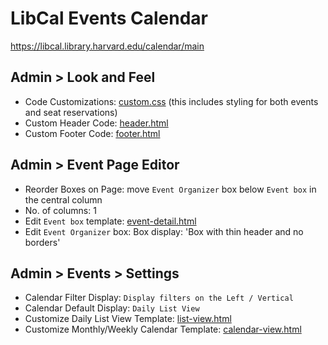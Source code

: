 # LibCal Events Calendar
https://libcal.library.harvard.edu/calendar/main

## Admin > Look and Feel
* Code Customizations: [custom.css](https://github.com/harvard-lts/hl-springshare/blob/main/LibCal/js-css/custom.css) (this includes styling for both events and seat reservations)
* Custom Header Code: [header.html](https://github.com/harvard-lts/hl-springshare/blob/main/LibCal/html/header.html)
* Custom Footer Code: [footer.html](https://github.com/harvard-lts/hl-springshare/blob/main/LibCal/html/footer.html)

## Admin > Event Page Editor
* Reorder Boxes on Page: move `Event Organizer` box below `Event box` in the central column
* No. of columns: 1
* Edit `Event box` template: [event-detail.html](https://github.com/harvard-lts/hl-springshare/blob/main/LibCal/html/event-detail.html)
* Edit `Event Organizer` box: Box display: 'Box with thin header and no borders'

## Admin > Events > Settings
* Calendar Filter Display: `Display filters on the Left / Vertical`
* Calendar Default Display: `Daily List View`
* Customize Daily List View Template: [list-view.html](https://github.com/harvard-lts/hl-springshare/blob/main/LibCal/html/list-view.html)
* Customize Monthly/Weekly Calendar Template: [calendar-view.html](https://github.com/harvard-lts/hl-springshare/blob/main/LibCal/html/calendar-view.html)
